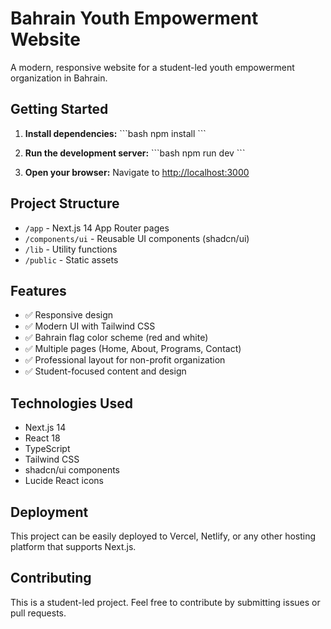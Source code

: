 # Bahrain Youth Empowerment Website

A modern, responsive website for a student-led youth empowerment organization in Bahrain.

## Getting Started

1. **Install dependencies:**
 \`\`\`bash
 npm install
 \`\`\`

2. **Run the development server:**
 \`\`\`bash
 npm run dev
 \`\`\`

3. **Open your browser:**
 Navigate to [http://localhost:3000](http://localhost:3000)

## Project Structure

- `/app` - Next.js 14 App Router pages
- `/components/ui` - Reusable UI components (shadcn/ui)
- `/lib` - Utility functions
- `/public` - Static assets

## Features

- ✅ Responsive design
- ✅ Modern UI with Tailwind CSS
- ✅ Bahrain flag color scheme (red and white)
- ✅ Multiple pages (Home, About, Programs, Contact)
- ✅ Professional layout for non-profit organization
- ✅ Student-focused content and design

## Technologies Used

- Next.js 14
- React 18
- TypeScript
- Tailwind CSS
- shadcn/ui components
- Lucide React icons

## Deployment

This project can be easily deployed to Vercel, Netlify, or any other hosting platform that supports Next.js.

## Contributing

This is a student-led project. Feel free to contribute by submitting issues or pull requests.
